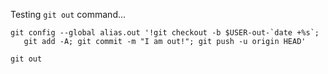 Testing `git out` command...

```
git config --global alias.out '!git checkout -b $USER-out-`date +%s`;
   git add -A; git commit -m "I am out!"; git push -u origin HEAD'
```

```
git out
```
